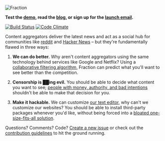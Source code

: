 ![Fraction](http://i.imgur.com/sCu2Klt.png)

**Test the [demo](http://demo.fraction.io), read the [blog](http://blog.fraction.io), or sign up for the [launch email](http://eepurl.com/PS9SD).**

[![Build Status](http://img.shields.io/travis/fraction/fraction.svg)](https://travis-ci.org/fraction/fraction) [![Code Climate](http://img.shields.io/codeclimate/github/fraction/fraction.svg)](https://codeclimate.com/github/fraction/fraction)

Content aggregators deliver the latest news and act as a social hub for communities like [reddit](http://reddit.com/) and [Hacker News](http://news.ycombinator.com) – but they're fundamentally flawed in three ways:

1. **We can do better.** Why aren't content aggregators using the same technology behind services like Google and Netflix? Using a [collaborative filtering algorithm](https://en.wikipedia.org/wiki/Collaborative_filtering#Memory-based), Fraction can predict what you'll want to see better than the competition.

2. **Censorship is ██ing evil.** You should be able to decide what content you want to see; [people with money, authority, and bad intentions](https://firstlook.org/theintercept/2014/02/24/jtrig-manipulation/) shouldn't be able to make that decision for you.

3. **Make it hackable.** We can customize [our text editor](https://atom.io/), why can't we customize our websites? You should be able to install third-party packages whenever you'd like, without being forced into a [bloated one-size-fits-all solution](http://redditenhancementsuite.com/).

Questions? Comments? Code? [Create a new issue](https://github.com/fraction/fraction/issues/new) or check out the [contribution guidelines](https://github.com/fraction/fraction/blob/master/CONTRIBUTING.md) to hit the ground running.
